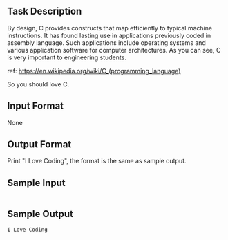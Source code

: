 ## Task Description
By design, C provides constructs that map efficiently to typical machine instructions. It has found lasting use in applications previously coded in assembly language. Such applications include operating systems and various application software for computer architectures. As you can see, C is very important to engineering students.

ref:
https://en.wikipedia.org/wiki/C_(programming_language)

So you should love C.

## Input Format
None

## Output Format
Print "I Love Coding", the format is the same as sample output.

## Sample Input
```

```

## Sample Output ##
```
I Love Coding
```

